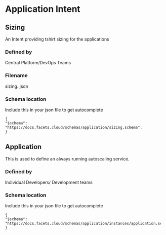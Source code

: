 # Application Intent


## Sizing

An Intent providing tshirt sizing for the applications

### Defined by

Central Platform/DevOps Teams

### Filename
sizing.<optional-namespace>.json

### Schema location
Include this in your json file to get autocomplete
```
{
"$schema": "https://docs.facets.cloud/schemas/application/sizing.schema",
}
```

## Application

This is used to define an always running autoscaling service.


### Defined by

Individual Developers/ Development teams

### Schema location
Include this in your json file to get autocomplete
```
{
"$schema": "https://docs.facets.cloud/schemas/application/instances/application.schema",
}
```

